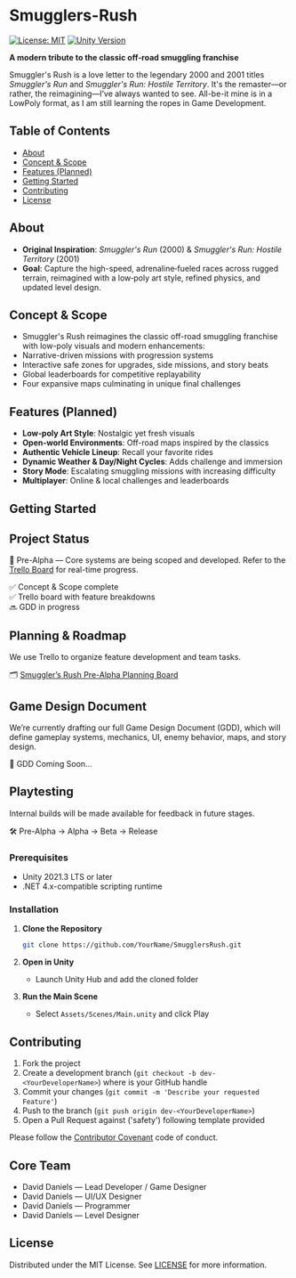 # Smugglers-Rush

[![License: MIT](https://img.shields.io/badge/License-MIT-yellow.svg)](LICENSE)
[![Unity Version](https://img.shields.io/badge/Unity-2021.3%20LTS-blue)](https://unity.com/releases/editor/whats-new/2021.3.0)

**A modern tribute to the classic off‑road smuggling franchise**

Smuggler's Rush is a love letter to the legendary 2000 and 2001 titles *Smuggler's Run* and *Smuggler's Run: Hostile Territory*. It's the remaster—or rather, the reimagining—I’ve always wanted to see. All-be-it mine is in a LowPoly format, as I am still learning the ropes in Game Development.

## Table of Contents

* [About](#about)
* [Concept & Scope](#concept-&-scope)
* [Features (Planned)](#features-planned)
* [Getting Started](#getting-started)
* [Contributing](#contributing)
* [License](#license)

## About

* **Original Inspiration**: *Smuggler's Run* (2000) & *Smuggler's Run: Hostile Territory* (2001)
* **Goal**: Capture the high-speed, adrenaline‑fueled races across rugged terrain, reimagined with a low‑poly art style, refined physics, and updated level design.

## Concept & Scope
* Smuggler's Rush reimagines the classic off-road smuggling franchise with low-poly visuals and modern enhancements:
* Narrative-driven missions with progression systems
* Interactive safe zones for upgrades, side missions, and story beats
* Global leaderboards for competitive replayability
* Four expansive maps culminating in unique final challenges

## Features (Planned)

* **Low‑poly Art Style**: Nostalgic yet fresh visuals
* **Open-world Environments**: Off-road maps inspired by the classics
* **Authentic Vehicle Lineup**: Recall your favorite rides
* **Dynamic Weather & Day/Night Cycles**: Adds challenge and immersion
* **Story Mode**: Escalating smuggling missions with increasing difficulty
* **Multiplayer**: Online & local challenges and leaderboards

## Getting Started

## Project Status

🚧 Pre-Alpha — Core systems are being scoped and developed. Refer to the [Trello Board](https://trello.com/b/wCbtFe6M/pre-alpha-planning) for real-time progress.

✅ Concept & Scope complete  
✅ Trello board with feature breakdowns  
🔜 GDD in progress  

## Planning & Roadmap

We use Trello to organize feature development and team tasks.

🗂 [Smuggler’s Rush Pre-Alpha Planning Board](https://trello.com/b/wCbtFe6M/pre-alpha-planning)

## Game Design Document

We’re currently drafting our full Game Design Document (GDD), which will define gameplay systems, mechanics, UI, enemy behavior, maps, and story design.

📄 GDD Coming Soon...

## Playtesting

Internal builds will be made available for feedback in future stages.

🛠 Pre-Alpha → Alpha → Beta → Release

### Prerequisites

* Unity 2021.3 LTS or later
* .NET 4.x-compatible scripting runtime

### Installation

1. **Clone the Repository**

   ```bash
   git clone https://github.com/YourName/SmugglersRush.git
   ```
2. **Open in Unity**

   * Launch Unity Hub and add the cloned folder
3. **Run the Main Scene**

   * Select `Assets/Scenes/Main.unity` and click Play

## Contributing

1. Fork the project
2. Create a development branch (`git checkout -b dev-<YourDeveloperName>`) where <YourDeveloperName> is your GitHub handle
3. Commit your changes (`git commit -m 'Describe your requested Feature'`)
4. Push to the branch (`git push origin dev-<YourDeveloperName>`)
5. Open a Pull Request against ('safety') following template provided

Please follow the [Contributor Covenant](https://www.contributor-covenant.org/) code of conduct.

## Core Team

- David Daniels — Lead Developer / Game Designer
- David Daniels — UI/UX Designer
- David Daniels — Programmer
- David Daniels — Level Designer

## License

Distributed under the MIT License. See [LICENSE](LICENSE) for more information.


